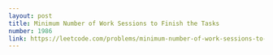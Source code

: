 ```yaml
---
layout: post
title: Minimum Number of Work Sessions to Finish the Tasks
number: 1986
link: https://leetcode.com/problems/minimum-number-of-work-sessions-to-finish-the-tasks
---
```

